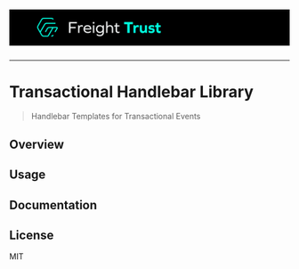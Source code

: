 <h1 align="left">
  <img width="900" src="https://raw.githubusercontent.com/freight-trust/branding/22cafe8e7f71594a5f4ded9fedc9b9af308ba1e9/sm_banner.svg" alt="Freight Trust">
</h1>

---
# Transactional Handlebar Library

> Handlebar Templates for Transactional Events

## Overview

## Usage

## Documentation

## License

MIT
